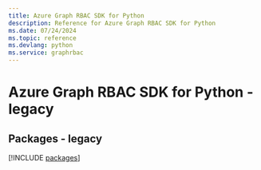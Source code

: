 ```yaml
---
title: Azure Graph RBAC SDK for Python
description: Reference for Azure Graph RBAC SDK for Python
ms.date: 07/24/2024
ms.topic: reference
ms.devlang: python
ms.service: graphrbac
---
```

# Azure Graph RBAC SDK for Python - legacy
## Packages - legacy
[!INCLUDE [packages](graph-rbac-index.md)]